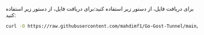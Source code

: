 برای دریافت فایل، از دستور زیر استفاده کنید:برای دریافت فایل، از دستور زیر استفاده کنید:


```bash
curl -O https://raw.githubusercontent.com/mahdimf1/Go-Gost-Tunnel/main/Go-Gost-Tunnel-3.2.2.sh
